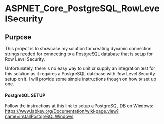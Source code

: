 # ASPNET_Core_PostgreSQL_RowLevelSecurity

## Purpose
This project is to showcase my solution for creating dynamic connection strings needed for connecting to a PostgreSQL database that is setup for Row Level Security.

Unfortunately, there is no easy way to unit or supply an integration test for this solution as it requires a PostgreSQL database with Row Level Security setup on it. I will provide some simple instructions though on how to set up one.

#### PostgreSQL SETUP
Follow the instructions at this link to setup a PostgreSQL DB on Windows: https://www.labkey.org/Documentation/wiki-page.view?name=installPostgreSQLWindows

